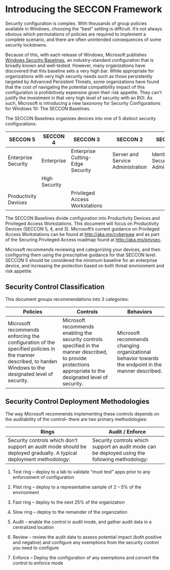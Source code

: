 Introducing the SECCON Framework
================================

Security configuration is complex. With thousands of group policies available in
Windows, choosing the “best” setting is difficult. It’s not always obvious which
permutations of policies are required to implement a complete scenario, and
there are often unintended consequences of some security lockdowns.

Because of this, with each release of Windows, Microsoft publishes [Windows
Security
Baselines](https://docs.microsoft.com/windows/security/threat-protection/windows-security-baselines),
an industry-standard configuration that is broadly known and well-tested.
However, many organizations have discovered that this baseline sets a very high
bar. While appropriate for organizations with very high security needs such as
those persistently targeted by Advanced Persistent Threats, some organizations
have found that the cost of navigating the potential compatibility impact of
this configuration is prohibitively expensive given their risk appetite. They
can’t justify the investment in that very high level of security with an ROI. As
such, Microsoft is introducing a new taxonomy for Security Configurations for
Windows 10: The SECCON Baselines.

The SECCON Baselines organizes devices into one of 5 distinct security
configurations:

| SECCON 5  | SECCON 4  | SECCON 3  | | SECCON 2  | SECCON 1  |
|----------------------|-------------------------|----------------------------------|---|-----------------------------------|--------------------------------------|
| Enterprise Security  | Enterprise  | Enterprise Cutting-Edge Security | | Server and Service Administration | Identity and Security Administration |
|  | High Security  |  | |  |  |
| Productivity Devices |  | Privileged Access Workstations | |  |  |

The SECCON Baselines divide configuration into Productivity Devices and
Privileged Access Workstations. This document will focus on Productivity Devices
(SECCON 5, 4, and 3). Microsoft’s current guidance on Privileged Access
Workstations can be found at <http://aka.ms/cyberpaw> and as part of the
Securing Privileged Access roadmap found at <http://aka.ms/privsec>.

Microsoft recommends reviewing and categorizing your devices, and then
configuring them using the prescriptive guidance for that SECCON level. SECCON 5
should be considered the minimum baseline for an enterprise device, and
increasing the protection based on both threat environment and risk appetite.

Security Control Classification
-------------------------------

This document groups recommendations into 3 categories:

| Policies  | Controls  | Behaviors  |
|------------------------------------------------------------------------------------------------------------------------------------------------------------|----------------------------------------------------------------------------------------------------------------------------------------------------------------|-----------------------------------------------------------------------------------------------------|
| Microsoft recommends enforcing the configuration of the specified policies in the manner described, to harden Windows to the designated level of security. | Microsoft recommends enabling the security controls specified in the manner described, to provide protections appropriate to the designated level of security. | Microsoft recommends changing organizational behavior towards the endpoint in the manner described. |

Security Control Deployment Methodologies
-----------------------------------------

The way Microsoft recommends implementing these controls depends on the
auditability of the control– there are two primary methodologies:

| Rings  | Audit / Enforce  |
|---------------------------------------------------------------------------------------------------------------------|------------------------------------------------------------------------------------------------|
| Security controls which don’t support an audit mode should be deployed gradually. A typical deployment methodology: | Security controls which support an audit mode can be deployed using the following methodology: |

1.  Test ring – deploy to a lab to validate “must test” apps prior to any
  enforcement of configuration

2.  Pilot ring – deploy to a representative sample of 2 – 5% of the environment

3.  Fast ring – deploy to the next 25% of the organization

4.  Slow ring – deploy to the remainder of the organization

5.  Audit – enable the control in audit mode, and gather audit data in a
  centralized location

6.  Review – review the audit data to assess potential impact (both positive and
  negative) and configure any exemptions from the security control you need to
  configure

7.  Enforce – Deploy the configuration of any exemptions and convert the control
  to enforce mode
